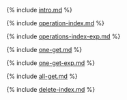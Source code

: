 {% include [intro.md](_includes/operations-index/intro.md) %}

{% include [operation-index.md](_includes/operations-index/operation-index.md) %}

{% include [operations-index-exp.md](_includes/operations-index/operations-index-exp.md) %}

{% include [one-get.md](_includes/operations-index/one-get.md) %}

{% include [one-get-exp.md](_includes/operations-index/one-get-exp.md) %}

{% include [all-get.md](_includes/operations-index/all-get.md) %}

{% include [delete-index.md](_includes/operations-index/delete-index.md) %}
